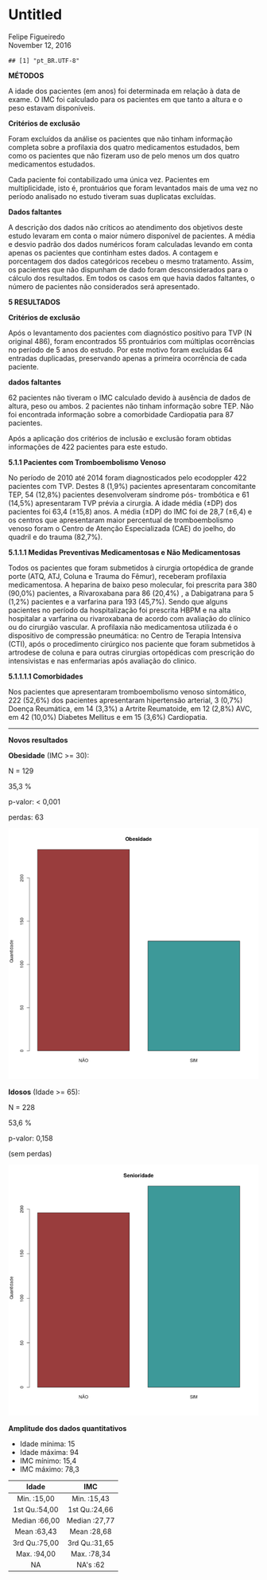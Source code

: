 # Untitled
Felipe Figueiredo  
November 12, 2016  




```
## [1] "pt_BR.UTF-8"
```







**MÉTODOS**

A idade dos pacientes (em anos) foi determinada em relação à data de exame. O IMC foi calculado para os pacientes em que tanto a altura e o peso estavam disponíveis.

**Critérios de exclusão**

Foram excluídos da análise os pacientes que não tinham informação completa sobre a profilaxia dos quatro medicamentos estudados, bem como os pacientes que não fizeram uso de pelo menos um dos quatro medicamentos estudados.

Cada paciente foi contabilizado uma única vez. Pacientes em multiplicidade, isto é, prontuários que foram levantados mais de uma vez no período analisado no estudo tiveram suas duplicatas excluídas.

**Dados faltantes**

A descrição dos dados não críticos ao atendimento dos objetivos deste estudo levaram em conta o maior número disponível de pacientes. A média e desvio padrão dos dados numéricos foram calculadas levando em conta apenas os pacientes que continham estes dados. A contagem e porcentagem dos dados categóricos recebeu o mesmo tratamento. Assim, os pacientes que não dispunham de dado foram desconsiderados para o cálculo dos resultados. Em todos os casos em que havia dados faltantes, o número de pacientes não considerados será apresentado.

**5 RESULTADOS**


**Critérios de exclusão**

Após o levantamento dos pacientes com diagnóstico positivo para TVP (N original 486), foram encontrados 55 prontuários com múltiplas ocorrências no período de 5 anos do estudo. Por este motivo foram excluídas 64 entradas duplicadas, preservando apenas a primeira ocorrência de cada paciente.

**dados faltantes**

62 pacientes não tiveram o IMC calculado devido à ausência de dados de altura, peso ou ambos. 2 pacientes não tinham informação sobre TEP. Não foi encontrada informação sobre a comorbidade Cardiopatia para 87 pacientes.


Após a aplicação dos critérios de inclusão e exclusão foram obtidas informações de 422 pacientes para este estudo.

**5.1.1 Pacientes com Tromboembolismo Venoso**

No período de 2010 até 2014 foram diagnosticados pelo ecodoppler 422 pacientes com TVP.  Destes 8 (1,9%) pacientes apresentaram concomitante TEP, 54 (12,8%) pacientes desenvolveram síndrome pós- trombótica e 61 (14,5%)  apresentaram TVP prévia a cirurgia. A idade média (&plusmn;DP) dos pacientes foi 63,4 (&plusmn;15,8) anos.  A média (&plusmn;DP) do IMC foi de 28,7 (&plusmn;6,4) e os centros que apresentaram maior percentual de tromboembolismo venoso foram o Centro de Atenção Especializada (CAE) do joelho, do quadril e do trauma (82,7%).

**5.1.1.1   Medidas Preventivas Medicamentosas e Não Medicamentosas**

Todos os pacientes que foram submetidos à cirurgia  ortopédica de grande porte (ATQ, ATJ, Coluna e Trauma do Fêmur), receberam profilaxia medicamentosa.  A heparina de baixo peso molecular, foi prescrita para 380 (90,0%) pacientes, a Rivaroxabana  para 86 (20,4%) , a Dabigatrana para 5 (1,2%) pacientes e a varfarina para 193 (45,7%).  Sendo que alguns pacientes no período da hospitalização  foi prescrita HBPM e na alta hospitalar a varfarina ou rivaroxabana de acordo com  avaliação  do clínico ou  do cirurgião vascular. A profilaxia não medicamentosa utilizada é o dispositivo de compressão pneumática: no Centro de Terapia Intensiva (CTI), após o procedimento cirúrgico nos paciente que foram submetidos à artrodese de coluna e para outras cirurgias ortopédicas com prescrição do intensivistas e nas enfermarias após avaliação do clinico.

**5.1.1.1.1   Comorbidades**
 
Nos pacientes que apresentaram tromboembolismo venoso sintomático, 222 (52,6%) dos pacientes apresentaram hipertensão arterial, 3 (0,7%) Doença Reumática, em 14 (3,3%) a Artrite Reumatoide, em 12 (2,8%) AVC, em 42 (10,0%) Diabetes Mellitus e em 15 (3,6%) Cardiopatia.

------------------------------------------------

**Novos resultados**



**Obesidade** (IMC >= 30):

N = 129

35,3 %

p-valor: < 0,001
<!-- 3,1303414\times 10^{-8} -->

perdas: 63

![](../graficos/obeso.png)

**Idosos** (Idade >= 65):

N = 228

53,6 %

p-valor: 0,158

(sem perdas)

![](../graficos/idoso.png)

**Amplitude dos dados quantitativos**

- Idade mínima: 15
- Idade máxima: 94
- IMC mínimo: 15,4
- IMC máximo: 78,3



|     Idade     |      IMC      |
|:-------------:|:-------------:|
| Min.   :15,00 | Min.   :15,43 |
| 1st Qu.:54,00 | 1st Qu.:24,66 |
| Median :66,00 | Median :27,77 |
| Mean   :63,43 | Mean   :28,68 |
| 3rd Qu.:75,00 | 3rd Qu.:31,65 |
| Max.   :94,00 | Max.   :78,34 |
|      NA       |  NA's   :62   |


